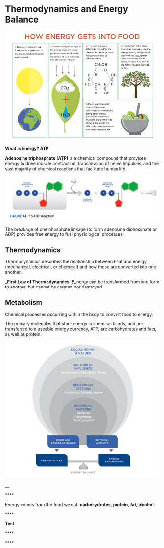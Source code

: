 # Thermodynamics and Energy Balance

![](../.gitbook/assets/screen-shot-2021-01-17-at-11.17.25-am.png)

**What is Energy?  ATP**

**Adenosine triphosphate \(ATP\)** is a chemical compound that provides energy to drive muscle contraction, transmission of nerve impulses, and the vast majority of chemical reactions that facilitate human life. 

![](../.gitbook/assets/screen-shot-2021-01-17-at-2.30.48-pm.png)

The breakage of one phosphate linkage \(to form adenosine diphosphate or ADP\) provides free energy to fuel physiological processes

## Thermodynamics

Thermodynamics describes the relationship between heat and energy \(mechanical, electrical, or chemical\) and how these are converted into one another.

_**First Law of Thermodynamics:   E**_nergy can be transformed from one form to another, but cannot be created nor destroyed



## Metabolism

Chemical processes occurring within the body to convert food to energy.

The primary molecules that store energy in chemical bonds, and are transferred to a useable energy currency, ATP, are carbohydrates and fats, as well as protein.

![](../.gitbook/assets/screen-shot-2021-01-17-at-3.09.24-pm.png)

\_\_

\*\*\*\*

Energy comes from the food we eat: **carbohydrates**, **protein**, **fat, alcohol.**

\*\*\*\*

**Test**

\*\*\*\*

\*\*\*\*

